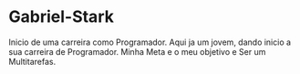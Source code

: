 # Gabriel-Stark
  
Inicio de uma carreira como Programador.
Aqui ja um jovem, dando inicio a sua carreira de Programador.
Minha Meta e o meu objetivo e Ser um Multitarefas.